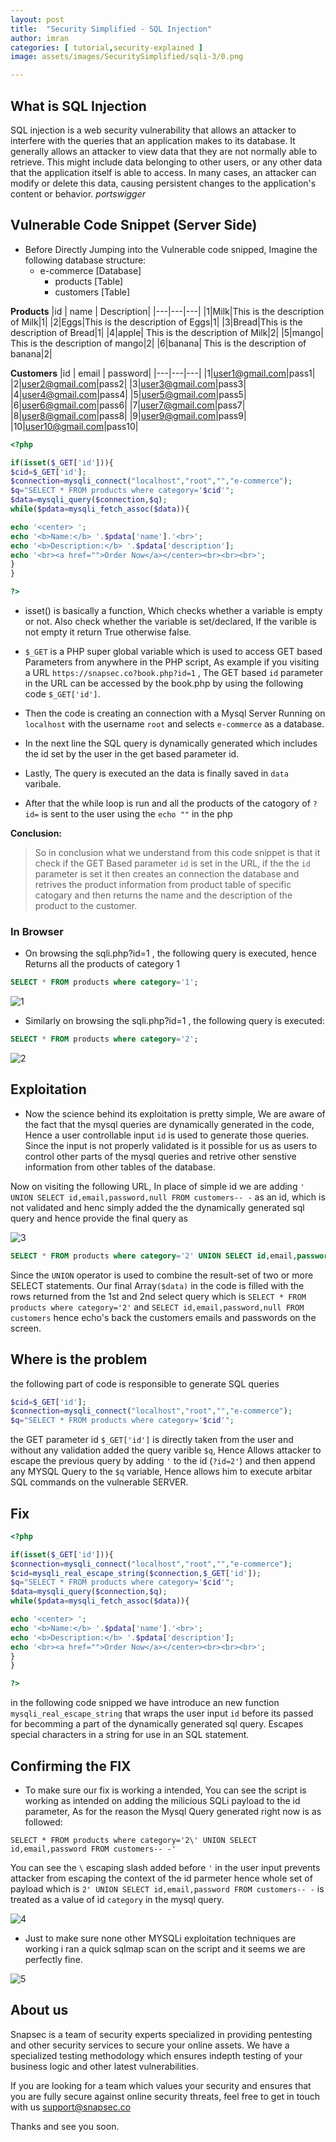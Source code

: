 ```yaml
---
layout: post
title:  "Security Simplified - SQL Injection"
author: imran
categories: [ tutorial,security-explained ]
image: assets/images/SecuritySimplified/sqli-3/0.png

---
```



## What is SQL Injection
SQL injection is a web security vulnerability that allows an attacker to interfere with the queries that an application makes to its database. It generally allows an attacker to view data that they are not normally able to retrieve. This might include data belonging to other users, or any other data that the application itself is able to access. In many cases, an attacker can modify or delete this data, causing persistent changes to the application's content or behavior. _portswigger_

## Vulnerable Code Snippet (Server Side)

- Before Directly Jumping into the Vulnerable code snipped, Imagine the following database structure:
	- e-commerce [Database]
		- products [Table]
		- customers [Table]


__Products__
|id | name | Description|
|---|---|---|
|1|Milk|This is the description of Milk|1|
|2|Eggs|This is the description of Eggs|1|
|3|Bread|This is the description of Bread|1|
|4|apple| This is the description of Milk|2|
|5|mango| This is the description of mango|2|
|6|banana| This is the description of banana|2|


__Customers__
|id | email | password|
|---|---|---|
|1|user1@gmail.com|pass1|
|2|user2@gmail.com|pass2|
|3|user3@gmail.com|pass3|
|4|user4@gmail.com|pass4|
|5|user5@gmail.com|pass5|
|6|user6@gmail.com|pass6|
|7|user7@gmail.com|pass7|
|8|user8@gmail.com|pass8|
|9|user9@gmail.com|pass9|
|10|user10@gmail.com|pass10|






```php
<?php

if(isset($_GET['id'])){
$cid=$_GET['id'];
$connection=mysqli_connect("localhost","root","","e-commerce");
$q="SELECT * FROM products where category='$cid'";
$data=mysqli_query($connection,$q);
while($pdata=mysqli_fetch_assoc($data)){

echo '<center> ';
echo '<b>Name:</b> '.$pdata['name'].'<br>';
echo '<b>Description:</b> '.$pdata['description'];
echo '<br><a href="">Order Now</a></center><br><br><br>';
}
}

?>
```

	
- isset() is basically a function, Which checks whether a variable is empty or not. Also check whether the variable is set/declared, If the varible is not empty it return True otherwise false.

- `$_GET` is a PHP super global variable which is used to access GET based Parameters from anywhere in the PHP script, As example if you visiting a URL `https://snapsec.co?book.php?id=1` , The GET based `id` parameter in the URL can be accessed by the book.php by using the following code `$_GET['id']`.

- Then the code is creating an connection with a Mysql Server Running on `localhost` with the username `root` and selects `e-commerce` as a database.

- In the next line the SQL query is dynamically generated which includes the id set by the user in the get based parameter id. 

- Lastly, The query is executed an the data is finally saved in `data` varibale.

- After that the while loop is run and all the products of the catogory of `?id=` is sent to the user using the `echo ""` in the php





__Conclusion:__

> So in conclusion what we understand from this code snippet is that it check if the GET Based parameter `id` is set in the URL, if the the `id` parameter is set it then creates an connection the database and retrives the product information from product table of specific catogary and then returns the name and the description of the product to the customer.



### In Browser

- On browsing the sqli.php?id=1 , the following query is executed, hence Returns all the products of category 1
```sql
SELECT * FROM products where category='1';
```

![1](/blog/assets/images/SecuritySimplified/sqli-3/1.png)


- Similarly on browsing the sqli.php?id=1 , the following query is executed:
```sql
SELECT * FROM products where category='2';
```

![2](/blog/assets/images/SecuritySimplified/sqli-3/2.png)







## Exploitation

- Now the science behind its exploitation is pretty simple, We are aware of the fact that the mysql queries are dynamically generated in the code, Hence a user controllable input `id` is used to generate those queries. Since the input is not properly validated is it possible for us as users to control other parts of the mysql queries and retrive other senstive information from other tables of the database.


Now on visiting the following URL, In place of simple id we are adding `' UNION SELECT id,email,password,null FROM customers-- -` as an id, which is not validated and henc simply added the the dynamically generated sql query and hence provide the final query as


![3](/blog/assets/images/SecuritySimplified/sqli-3/3.png)


```sql
SELECT * FROM products where category='2' UNION SELECT id,email,password,null FROM customers-- -;
```


Since the `UNION` operator is used to combine the result-set of two or more SELECT statements. Our final Array`($data)` in the code is filled with the rows returned from the 1st and 2nd select query which is `SELECT * FROM products where category='2'` and `SELECT id,email,password,null FROM customers` hence echo's back the customers emails and passwords on the screen.


## Where is the problem

the following part of code is responsible to generate SQL queries

```php
$cid=$_GET['id'];
$connection=mysqli_connect("localhost","root","","e-commerce");
$q="SELECT * FROM products where category='$cid'";
```
the GET parameter id `$_GET['id']` is directly taken from the user and without any validation added the query varible `$q`, Hence Allows attacker to escape the previous query by adding `'` to the id (`?id=2'`) and then append any MYSQL Query to the `$q` variable, Hence allows him to execute arbitar SQL commands on the vulnerable SERVER.



## Fix

```php
<?php

if(isset($_GET['id'])){
$connection=mysqli_connect("localhost","root","","e-commerce");
$cid=mysqli_real_escape_string($connection,$_GET['id']);
$q="SELECT * FROM products where category='$cid'";
$data=mysqli_query($connection,$q);
while($pdata=mysqli_fetch_assoc($data)){

echo '<center> ';
echo '<b>Name:</b> '.$pdata['name'].'<br>';
echo '<b>Description:</b> '.$pdata['description'];
echo '<br><a href="">Order Now</a></center><br><br><br>';
}
}

?>
```

in the following code snipped we have introduce an new function `mysqli_real_escape_string` that wraps the user input `id` before its passed for becomming a part of the dynamically generated sql query. Escapes special characters in a string for use in an SQL statement. 



## Confirming the FIX

- To make sure our fix is working a intended, You can see the script is working as intended on adding the milicious SQLi payload to the id parameter, As for the reason the Mysql Query generated right now is as followed:

```mysql
SELECT * FROM products where category='2\' UNION SELECT id,email,password FROM customers-- -'
```

You can see the `\` escaping slash added before `'` in the user input prevents attacker from escaping the context of the id parmeter hence whole set of payload which is `2' UNION SELECT id,email,password FROM customers-- -` is treated as a value of id `category` in the mysql query.


![4](/blog/assets/images/SecuritySimplified/sqli-3/4.png)




- Just to make sure none other MYSQLi exploitation techniques are working i ran a quick sqlmap scan on the script and it seems we are perfectly fine.


![5](/blog/assets/images/SecuritySimplified/sqli-3/5.png)



## About us
Snapsec is a team of security experts specialized in providing pentesting and other security services to secure your online assets. We have a specialized testing methodology which ensures indepth testing of your business logic and other latest vulnerabilities.

If you are looking for a team which values your security and ensures that you are fully secure against online security threats, feel free to get in touch with us [support@snapsec.co](mailto:support@snapsec.co)

Thanks and see you soon.

